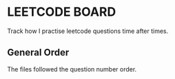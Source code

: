 # LEETCODE BOARD

Track how I practise leetcode questions time after times. 

## General Order
The files followed the question number order.